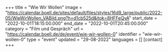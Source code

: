 +++
title = "Wie Wir Wollen"
image = "https://calendar.boell.de/sites/default/files/styles/16d9_large/public/2022-05/WieWirWollen_VABild.png?h=d1cb525d&itok=8HFFeQyA"
start_date = "2022-10-01T18:15:00.000"
end_date = "2022-10-01T20:45:00.000"
category = "Film und Gespräch"
url = "https://calendar.boell.de/de/event/wie-wir-wollen-0"
identifier = "wie-wir-wollen-0"
type = "event"
updated = "29-08-2022"
languages = []
[contact]
+++